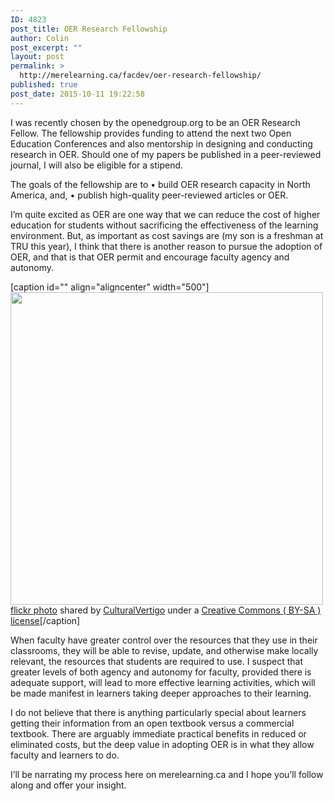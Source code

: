 ```yaml
---
ID: 4823
post_title: OER Research Fellowship
author: Colin
post_excerpt: ""
layout: post
permalink: >
  http://merelearning.ca/facdev/oer-research-fellowship/
published: true
post_date: 2015-10-11 19:22:58
---
```

I was recently chosen by the openedgroup.org to be an OER Research Fellow. The fellowship provides funding to attend the next two Open Education Conferences and also mentorship in designing and conducting research in OER. Should one of my papers be published in a peer-reviewed journal, I will also be eligible for a stipend.

The goals of the fellowship are to
• build OER research capacity in North America, and,
• publish high-quality peer-reviewed articles or OER.

I’m quite excited as OER are one way that we can reduce the cost of higher education for students without sacrificing the effectiveness of the learning environment. But, as important as cost savings are (my son is a freshman at TRU this year), I think that there is another reason to pursue the adoption of OER, and that is that OER permit and encourage faculty agency and autonomy.

[caption id="" align="aligncenter" width="500"]<a title="" href="http://flickr.com/photos/colinmadland/21898100179"><img src="http://farm1.static.flickr.com/687/21898100179_2ece4fcbe8.jpg" alt="" width="500" /></a> <br /><a title="" href="http://flickr.com/photos/colinmadland/21898100179">flickr photo</a> shared by <a href="http://flickr.com/people/colinmadland">CulturalVertigo</a> under a <a href="http://creativecommons.org/licenses/by-sa/2.0/">Creative Commons ( BY-SA ) license</a>[/caption]

When faculty have greater control over the resources that they use in their classrooms, they will be able to revise, update, and otherwise make locally relevant, the resources that students are required to use. I suspect that greater levels of both agency and autonomy for faculty, provided there is adequate support, will lead to more effective learning activities, which will be made manifest in learners taking deeper approaches to their learning.

I do not believe that there is anything particularly special about learners getting their information from an open textbook versus a commercial textbook. There are arguably immediate practical benefits in reduced or eliminated costs, but the deep value in adopting OER is in what they allow faculty and learners to do.

I’ll be narrating my process here on merelearning.ca and I hope you’ll follow along and offer your insight.
